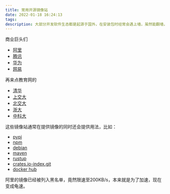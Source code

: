 ```yaml
---
title: 常用开源镜像站
date: 2022-01-18 16:24:13
tags: 
description: 大部分开发软件生态都是起源于国外，在安装包时经常会遇上墙，虽然能翻墙，但还是直连国内比较爽对么
---
```

商业巨头们
- [阿里](https://developer.aliyun.com/mirror/)
- [腾讯](https://mirrors.cloud.tencent.com/)
- [华为](https://mirrors.huaweicloud.com/)
- [网易](https://mirrors.163.com/)

再来点教育网的
- [清华](https://mirrors.tuna.tsinghua.edu.cn/)
- [上交大](https://mirrors.sjtug.sjtu.edu.cn/)
- [北交大](https://mirror.bjtu.edu.cn/)
- [浙大](http://mirrors.zju.edu.cn/)
- [中科大](https://mirrors.ustc.edu.cn/)

这些镜像站通常在提供镜像的同时还会提供用法，比如：
- [pypi](https://mirrors.cloud.tencent.com/help/pypi.html)
- [npm](http://www.npmmirror.com/)
- [debian](https://mirrors.ustc.edu.cn/help/debian.html)
- [maven](https://mirrors.163.com/.help/maven.html)
- [rustup](https://mirrors.tuna.tsinghua.edu.cn/help/rustup/)
- [crates.io-index.git](https://mirrors.tuna.tsinghua.edu.cn/help/crates.io-index.git/)
- [docker hub](https://help.aliyun.com/document_detail/60750.html)

阿里的镜像已经被列入黑名单，竟然限速至200KB/s，本来就是为了加速，现在变成龟速。
